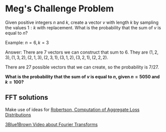 # Meg's Challenge Problem

Given positive integers $n$ and $k$, create a vector $v$ with length $k$ by sampling the values $1:k$ with replacement. What is the probability that the sum of $v$ is equal to $n$?
 
Example: $n = 6, k = 3$

Answer: There are 7 vectors we can construct that sum to 6. They are $(1,2,3), (1,3,2), (2,1,3), (2,3,1), (3,1,2), (3,2,1), (2,2,2)$. 

There are 27 possible vectors that we can create, so the probability is 7/27.
 
**What is the probability that the sum of $v$ is equal to $n$, given $n = 5050$ and $k = 100$?**

## FFT solutions

Make use of ideas for [Robertson, Computation of Aggregate Loss Distributions](https://www.casact.org/sites/default/files/database/proceed_proceed92_92057.pdf)

[3Blue1Brown Video about Fourier Transforms](https://youtu.be/spUNpyF58BY?si=mgqz5VCzdHDqpTSE)

